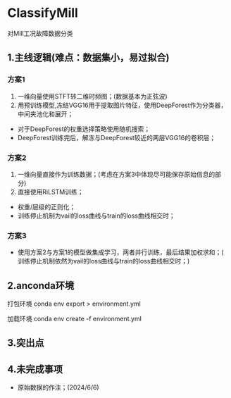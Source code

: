# ClassifyMill
对Mill工况故障数据分类
## 1.主线逻辑(难点：数据集小，易过拟合)
### 方案1
1. 一维向量使用STFT转二维时频图；(数据基本为正弦波)
2. 用预训练模型,冻结VGG16用于提取图片特征，使用DeepForest作为分类器，中间夹池化和展开；
  - 对于DeepForest的权重选择策略使用随机搜索；
  - DeepForest训练完后，解冻与DeepForest较近的两层VGG16的卷积层；
### 方案2
1. 一维向量直接作为训练数据；(考虑在方案3中体现尽可能保存原始信息的部分)
2. 直接使用RiLSTM训练；
  - 权重/层级的正则化；
  - 训练停止机制为vail的loss曲线与train的loss曲线相交时；
### 方案3
- 使用方案2与方案1的模型做集成学习，两者并行训练，最后结果加权求和；( 训练停止机制依然为vail的loss曲线与train的loss曲线相交时；)
## 2.anconda环境
打包环境
conda env export > environment.yml

加载环境
conda env create -f environment.yml

## 3.突出点
## 4.未完成事项
- 原始数据的作注；(2024/6/6)
